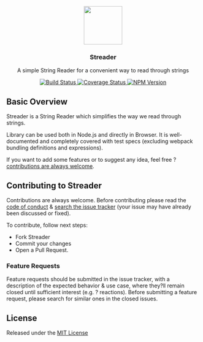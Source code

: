 <p align="center">
  <img src="https://raw.githubusercontent.com/eugeneford/streader/master/.github/streader-logo.png" width="100" height="100">
</p>

<h3 align="center">
  Streader
</h3>

<p align="center">
  A simple String Reader for a convenient way to read through strings
</p>

<p align="center">
  <a href="https://travis-ci.org/eugeneford/streader">
    <img src="https://travis-ci.org/eugeneford/streader.svg?branch=master" alt="Build Status">
  </a>
  <a href='https://coveralls.io/github/eugeneford/streader?branch=master'>
    <img src='https://coveralls.io/repos/github/eugeneford/streader/badge.svg?branch=master' alt='Coverage Status' />
  </a>
  <a href='https://www.npmjs.com/package/streader'>
    <img src='https://img.shields.io/npm/v/streader.svg' alt='NPM Version' />
  </a>
</p>

## Basic Overview
Streader is a String Reader which simplifies the way we read through strings.

Library can be used both in Node.js and directly in Browser.
It is well-documented and completely covered with test specs (excluding webpack bundling definitions and expressions).

If you want to add some features or to suggest any idea, feel free ? [contributions are always welcome](#contributing-to-streader).



## Contributing to Streader
Contributions are always welcome.
Before contributing please read the [code of conduct](https://js.foundation/community/code-of-conduct) &
[search the issue tracker](https://github.com/eugeneford/streader/issues) (your issue may have already been discussed or fixed).

To contribute, follow next steps:
* Fork Streader
* Commit your changes
* Open a Pull Request.

### Feature Requests
Feature requests should be submitted in the issue tracker, with a description
of the expected behavior & use case, where they?ll remain closed until sufficient interest (e.g. ? reactions).
Before submitting a feature request, please search for similar ones in the closed issues.

## License
Released under the [MIT License](https://github.com/eugeneford/collit/blob/master/LICENSE)
